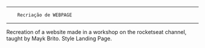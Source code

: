 -------------------------------------      
        Recriação de WEBPAGE
-------------------------------------
 Recreation of a website made in a workshop on the rocketseat channel, taught by Mayk Brito. Style Landing Page.
